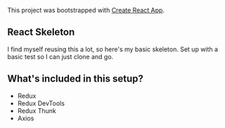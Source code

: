 This project was bootstrapped with [Create React App](https://github.com/facebookincubator/create-react-app).

## React Skeleton
I find myself reusing this a lot, so here's my basic skeleton. Set up with a basic test so I can just clone and go.

## What's included in this setup?
- Redux
- Redux DevTools
- Redux Thunk
- Axios